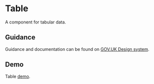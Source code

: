 # Table

A component for tabular data.

## Guidance

Guidance and documentation can be found on [GOV.UK Design system](linkgoeshere).

## Demo

Table [demo](linkgoeshere).

<!--
## Installation

```
npm install --save @govuk-frontend/table
```
## Usage

Including the Sass

```
@import "@govuk-frontend/table/table";
```
-->
